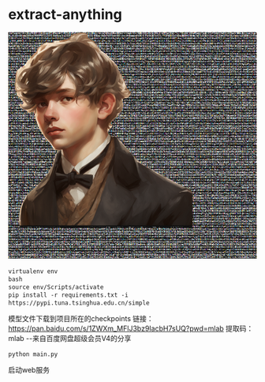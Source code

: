 # extract-anything
![2](./assets/t.png)

```
virtualenv env
bash
source env/Scripts/activate
pip install -r requirements.txt -i https://pypi.tuna.tsinghua.edu.cn/simple
```


模型文件下载到项目所在的checkpoints
链接：https://pan.baidu.com/s/1ZWXm_MFlJ3bz9IacbH7sUQ?pwd=mlab 
提取码：mlab 
--来自百度网盘超级会员V4的分享
```
python main.py
```
启动web服务

